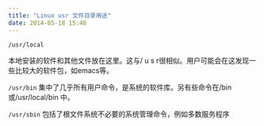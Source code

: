 ```yaml
---
title: "Linux usr 文件目录用途"
date: 2014-05-18 15:48
---
```


`/usr/local`

本地安装的软件和其他文件放在这里。这与/ u s r很相似。用户可能会在这发现一些比较大的软件包，如emacs等。 

`/usr/bin`
集中了几乎所有用户命令，是系统的软件库。另有些命令在/bin 或/usr/local/bin 中。 

`/usr/sbin`
包括了根文件系统不必要的系统管理命令，例如多数服务程序
